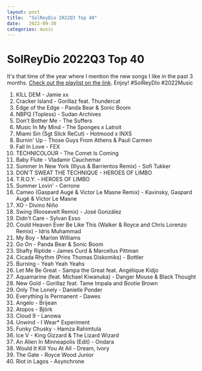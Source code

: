 ```yaml
---
layout: post
title:  "SolReyDio 2022Q3 Top 40"
date:   2022-09-30
categories: music
---
```

# SolReyDio 2022Q3 Top 40
It's that time of the year where I mention the new songs I like in the past 3 months. [Check out the playlist on the link](https://www.youtube.com/playlist?list=PLWGRuwrJRK2lARRP28FI_eaWE4HCp_Ayz). Enjoy! #SolReyDIo #2022Music

1. KILL DEM - Jamie xx
2. Cracker Island - Gorillaz feat. Thundercat
3. Edge of the Edge - Panda Bear & Sonic Boom
4. NBPQ (Topless) - Sudan Archives
5. Don't Bother Me - The Suffers
6. Music In My Mind - The Sponges x Latroit
7. Miami Sin (Sgt Slick ReCut) - Hotmood x INXS
8. Burnin' Up - Those Guys From Athens & Pauli Carmen
9. Fall In Love - FEX
10. TECHNICOLOUR - The Comet Is Coming
11. Baby Flute - Vladamir Cauchemar
12. Summer In New York (Illyus & Barrientos Remix) - Sofi Tukker
13. DON'T SWEAT THE TECHNIQUE - HEROES OF LIMBO
14. T.R.O.Y. - HEROES OF LIMBO
15. Summer Lovin' - Cerrone
16. Cameo (Gaspard Augé & Victor Le Masne Remix) - Kavinsky, Gaspard Augé & Victor Le Masne
17. XO - Divino Niño
18. Swing (Roosevelt Remix) - José González
19. Didn't Care - Sylvan Esso
20. Could Heaven Ever Be Like This (Walker & Royce and Chris Lorenzo Remix) - Idris Muhammad
21. My Boy - Marlon Williams
22. Go On - Panda Bear & Sonic Boom
23. Shafty Riptide - James Curd & Marcellus Pittman
24. Cicada Rhythm (Prins Thomas Diskomiks) - Bottler
25. Burning - Yeah Yeah Yeahs
26. Let Me Be Great - Sampa the Great feat. Angélique Kidjo
27. Aquamarine (feat. Michael Kiwanuka) - Danger Mouse & Black Thought
28. New Gold - Gorillaz feat. Tame Impala and Bootie Brown
29. Only The Lonely - Danielle Ponder
30. Everything Is Permanent - Dawes
31. Angelo - Brijean
32. Atopos - Björk
33. Cloud 9 - Lanowa
34. Unwind - I Wear* Experiment
35. Funky Chusky - Hamza Rahimtula
36. Ice V - King Gizzard & The Lizard Wizard
37. An Alien In Minneapolis (Edit) - Ondara
38. Would It Kill You At All - Dream, Ivory
39. The Gate - Royce Wood Junior
40. Riot in Lagos - Asynchrone

